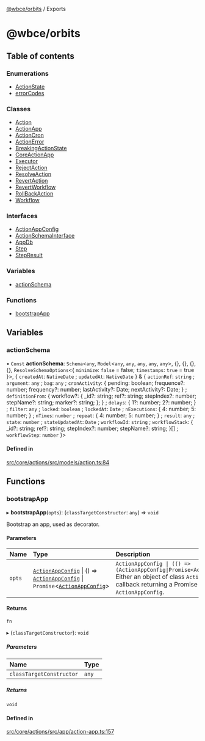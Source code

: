 [@wbce/orbits](README.md) / Exports

# @wbce/orbits

## Table of contents

### Enumerations

- [ActionState](enums/ActionState.md)
- [errorCodes](enums/errorCodes.md)

### Classes

- [Action](classes/Action.md)
- [ActionApp](classes/ActionApp.md)
- [ActionCron](classes/ActionCron.md)
- [ActionError](classes/ActionError.md)
- [BreakingActionState](classes/BreakingActionState.md)
- [CoreActionApp](classes/CoreActionApp.md)
- [Executor](classes/Executor.md)
- [RejectAction](classes/RejectAction.md)
- [ResolveAction](classes/ResolveAction.md)
- [RevertAction](classes/RevertAction.md)
- [RevertWorkflow](classes/RevertWorkflow.md)
- [RollBackAction](classes/RollBackAction.md)
- [Workflow](classes/Workflow.md)

### Interfaces

- [ActionAppConfig](interfaces/ActionAppConfig.md)
- [ActionSchemaInterface](interfaces/ActionSchemaInterface.md)
- [AppDb](interfaces/AppDb.md)
- [Step](interfaces/Step.md)
- [StepResult](interfaces/StepResult.md)

### Variables

- [actionSchema](modules.md#actionschema)

### Functions

- [bootstrapApp](modules.md#bootstrapapp)

## Variables

### actionSchema

• `Const` **actionSchema**: `Schema`<`any`, `Model`<`any`, `any`, `any`, `any`, `any`\>, {}, {}, {}, {}, `ResolveSchemaOptions`<{ `minimize`: ``false`` = false; `timestamps`: ``true`` = true }\>, { `createdAt`: `NativeDate` ; `updatedAt`: `NativeDate`  } & { `actionRef`: `string` ; `argument`: `any` ; `bag`: `any` ; `cronActivity`: { pending: boolean; frequence?: number; frequency?: number; lastActivity?: Date; nextActivity?: Date; } ; `definitionFrom`: { workflow?: { \_id?: string; ref?: string; stepIndex?: number; stepName?: string; marker?: string; }; } ; `delays`: { 1?: number; 2?: number; } ; `filter`: `any` ; `locked`: `boolean` ; `lockedAt`: `Date` ; `nExecutions`: { 4: number; 5: number; } ; `nTimes`: `number` ; `repeat`: { 4: number; 5: number; } ; `result`: `any` ; `state`: `number` ; `stateUpdatedAt`: `Date` ; `workflowId`: `string` ; `workflowStack`: { \_id?: string; ref?: string; stepIndex?: number; stepName?: string; }[] ; `workflowStep`: `number`  }\>

#### Defined in

[src/core/actions/src/models/action.ts:84](https://github.com/LaWebcapsule/orbits/blob/a1dfd88/src/core/actions/src/models/action.ts#L84)

## Functions

### bootstrapApp

▸ **bootstrapApp**(`opts`): (`classTargetConstructor`: `any`) => `void`

Bootstrap an app, used as decorator.

#### Parameters

| Name | Type | Description |
| :------ | :------ | :------ |
| `opts` | [`ActionAppConfig`](interfaces/ActionAppConfig.md) \| () => [`ActionAppConfig`](interfaces/ActionAppConfig.md) \| `Promise`<[`ActionAppConfig`](interfaces/ActionAppConfig.md)\> | `ActionAppConfig \| (() => (ActionAppConfig\|Promise<ActionAppConfig>))` Either an object of class `ActionAppConfig` or a callback returning a Promise that return an `ActionAppConfig`. |

#### Returns

`fn`

▸ (`classTargetConstructor`): `void`

##### Parameters

| Name | Type |
| :------ | :------ |
| `classTargetConstructor` | `any` |

##### Returns

`void`

#### Defined in

[src/core/actions/src/app/action-app.ts:157](https://github.com/LaWebcapsule/orbits/blob/a1dfd88/src/core/actions/src/app/action-app.ts#L157)
